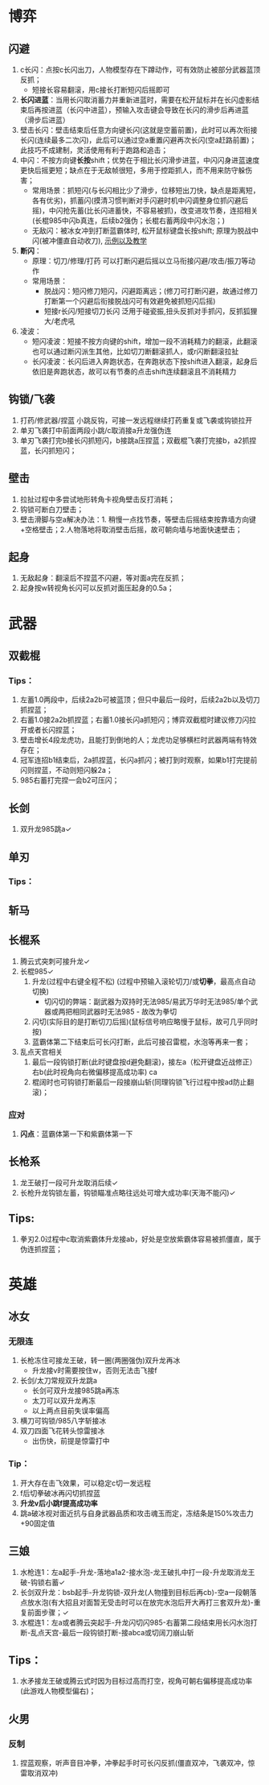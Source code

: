 # 博弈
## 闪避
1. c长闪：点按c长闪出刀，人物模型存在下蹲动作，可有效防止被部分武器蓝顶反抓；
   - 短接长容易翻滚，用c接长打断短闪后摇即可
2. **长闪进蓝**：当用长闪取消蓄力并重新进蓝时，需要在松开鼠标并在长闪虚影结束后再按进蓝（长闪中进蓝），预输入攻击键会导致在长闪的滑步后再进蓝（滑步后进蓝）
3. 壁击长闪：壁击结束后任意方向键长闪(这就是空蓄前置)，此时可以再次衔接长闪(连续最多二次闪)，此后可以通过空a重置闪避再次长闪(空a赶路前置)；此技巧不成建制，灵活使用有利于跑路和追击；
4. 中闪：不按方向键**长按**shift；优势在于相比长闪滑步进蓝，中闪闪身进蓝速度更快后摇更短；缺点在于无敌帧很短，多用于控距抓人，而不用来防守躲伤害；
   - 常用场景：抓短闪(与长闪相比少了滑步，位移短出刀快，缺点是距离短，各有优劣)，抓蓄闪(摸清习惯判断对手闪避时机中闪调整身位抓闪避后摇)，中闪抢先蓄(比长闪进蓄快，不容易被抓)，改变进攻节奏，连招相关(长棍985中闪b真连，后续b2强伪；长棍右蓄两段中闪水泡；)
   - 无敌闪：被冰女冲到打断蓝霸体时, 松开鼠标键盘长按shift; 原理为脱战中闪(被冲僵直自动收刀), [示例以及教学](https://www.bilibili.com/video/BV1sC6iYDEM1/?spm_id_from=333.337.search-card.all.click&vd_source=0c4ad4ef25bca9072b798b6e1928dbac)
5. **断闪**：
   - 原理：切刀/修理/打药 可以打断闪避后摇以立马衔接闪避/攻击/振刀等动作
   - 常用场景：
     - 脱战闪：短闪修刀短闪，闪避距离远；(修刀可打断闪避，故通过修刀打断第一个闪避后衔接脱战闪可有效避免被抓短闪后摇)
     - 短接r长闪/短接切刀长闪 泛用于碰瓷振,扭头反抓对手抓闪，反抓狐狸大/老虎吼
6. 凌波：
   - 短闪凌波：短接不按方向键的shift，增加一段不消耗精力的翻滚，此翻滚也可以通过断闪派生其他，比如切刀断翻滚抓人，或r闪断翻滚拉扯
   - 长闪凌波：长闪后进入奔跑状态，在奔跑状态下按shift进入翻滚，起身后依旧是奔跑状态，故可以有节奏的点击shift连续翻滚且不消耗精力
## 钩锁/飞袭
1. 打药/修武器/捏蓝 小跳反钩，可接一发远程继续打药重复或飞袭或钩锁拉开
2. 单刃飞袭打中前面两段小跳/c取消接a升龙强伪连
3. 单刃飞袭打完b接长闪抓短闪，b接跳a压捏蓝；双截棍飞袭打完接b，a2抓捏蓝，长闪抓短闪；
## 壁击
1. 拉扯过程中多尝试地形转角卡视角壁击反打消耗；
2. 钩锁可断白刀壁击；
3. 壁击滑脚与空a解决办法：1. 稍慢一点找节奏，等壁击后摇结束按靠墙方向键+空格壁击；2.人物落地将取消壁击后摇，故可朝向墙与地面快速壁击；
## 起身
1. 无敌起身：翻滚后不捏蓝不闪避，等对面a完在反抓；
2. 起身按w转视角长闪可以反抓对面压起身的0.5a；

# 武器
## 双截棍
### Tips：
1. 左蓄1.0两段中，后续2a2b可被蓝顶；但只中最后一段时，后续2a2b以及切刀抓捏蓝；
2. 右蓄1.0接2a2b抓捏蓝；右蓄1.0接长闪a抓短闪；博弈双截棍时建议修刀闪拉开或者长闪捏蓝；
3. 壁击增长4段龙虎功，且能打到倒地的人；龙虎功足够横栏时武器两端有特效存在；
4. 冠军连招b1结束后，2a抓捏蓝，长闪a抓闪；被打到时观察，如果b1打完提前闪则捏蓝，不动则短闪躲2a；
5. 985右蓄打完捏一会b2可压闪；

## 长剑
1. 双升龙985跳a✓

## 单刃
### Tips：

## 斩马

## 长棍系
1. 腾云式突刺可接升龙✓
2. 长棍985✓
   1.  升龙(过程中右键全程不松) (过程中预输入滚轮切刀/或**切拳**，最高点自动切换)
       - 切闪切的弊端：副武器为双持时无法985/易武万华时无法985/单个武器或两把相同武器时无法985 - 故改为拳切
   2.  闪切(实际目的是打断切刀后摇)(鼠标信号响应略慢于鼠标，故可几乎同时按)
   3.  蓝霸体第二下结束后可长闪打断，此后可接召雷棍，水泡等再来一套；
3. 乱点天宫相关
   1. 最后一段钩锁打断(此时键盘按d避免翻滚)，接左a（松开键盘近战修正）右b(此时视角向右微偏移提高成功率) ca
   2. 棍阔时也可钩锁打断最后一段接崩山斩(同理钩锁飞行过程中按ad防止翻滚)；
### 应对
1. **闪点**：蓝霸体第一下和紫霸体第一下

## 长枪系
1. 龙王破打一段可升龙取消后续✓
2. 长枪升龙钩锁左蓄，钩锁瞄准点略往远处可增大成功率(天海不能闪)✓

## Tips:
1. 拳刃2.0过程中c取消紫霸体升龙接ab，好处是空放紫霸体容易被抓僵直，属于伪连抓捏蓝；


# 英雄
## 冰女
### 无限连
1. 长枪冻住可接龙王破，转一圈(两圈强伪)双升龙再冰
   - 升龙接v时需要按住w，否则无法击飞接f
2. 长剑/太刀常规双升龙跳a
   - 长剑可双升龙接985跳a再冻
   - 太刀可以双升龙再冻
   - 以上两点目前失误率偏高
3. 横刀可钩锁/985八字斩接冰 
4. 双刀四面飞花转头惊雷接冰
   - 出伤快，前提是惊雷打中
### Tip：
1. 开大存在击飞效果，可以稳定c切一发远程
2. f后切拳破冰再闪切抓捏蓝
3. **升龙v后小跳f提高成功率**
4. 跳a破冰视对面近抗与自身武器品质和攻击魂玉而定，冻结条是150%攻击力+90固定值

## 三娘
1. 水枪连1：左a起手-升龙-落地a1a2-接水泡-龙王破扎中打一段-升龙取消龙王破-钩锁右蓄✓
2. 长剑双升龙：bsb起手-升龙钩锁-双升龙(人物撞到目标后再cb)-空a一段朝落点放水泡(有大招且对面暂无受击时可以在放完水泡后开大再打三套双升龙)-重复前面步骤；✓
3. 水棍连1：左a或者腾云突起手-升龙闪切闪985-右蓄第二段结束用长闪水泡打断-乱点天宫-最后一段钩锁打断-接abca或切阔刀崩山斩
## Tips：
1. 水矛接龙王破或腾云式时因为目标过高而打空，视角可朝右偏移提高成功率(此游戏人物模型偏右)；

## 火男
### 反制
1. 捏蓝观察，听声音目冲拳，冲拳起手时可长闪反抓(僵直双冲，飞袭双冲，惊雷取消双冲)